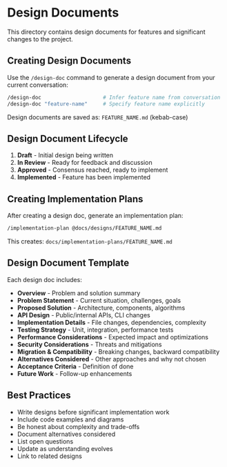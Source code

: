 # Design Documents

This directory contains design documents for features and significant changes to the project.

## Creating Design Documents

Use the `/design-doc` command to generate a design document from your current conversation:

```bash
/design-doc                    # Infer feature name from conversation
/design-doc "feature-name"     # Specify feature name explicitly
```

Design documents are saved as: `FEATURE_NAME.md` (kebab-case)

## Design Document Lifecycle

1. **Draft** - Initial design being written
2. **In Review** - Ready for feedback and discussion
3. **Approved** - Consensus reached, ready to implement
4. **Implemented** - Feature has been implemented

## Creating Implementation Plans

After creating a design doc, generate an implementation plan:

```bash
/implementation-plan @docs/designs/FEATURE_NAME.md
```

This creates: `docs/implementation-plans/FEATURE_NAME.md`

## Design Document Template

Each design doc includes:

- **Overview** - Problem and solution summary
- **Problem Statement** - Current situation, challenges, goals
- **Proposed Solution** - Architecture, components, algorithms
- **API Design** - Public/internal APIs, CLI changes
- **Implementation Details** - File changes, dependencies, complexity
- **Testing Strategy** - Unit, integration, performance tests
- **Performance Considerations** - Expected impact and optimizations
- **Security Considerations** - Threats and mitigations
- **Migration & Compatibility** - Breaking changes, backward compatibility
- **Alternatives Considered** - Other approaches and why not chosen
- **Acceptance Criteria** - Definition of done
- **Future Work** - Follow-up enhancements

## Best Practices

- Write designs before significant implementation work
- Include code examples and diagrams
- Be honest about complexity and trade-offs
- Document alternatives considered
- List open questions
- Update as understanding evolves
- Link to related designs


